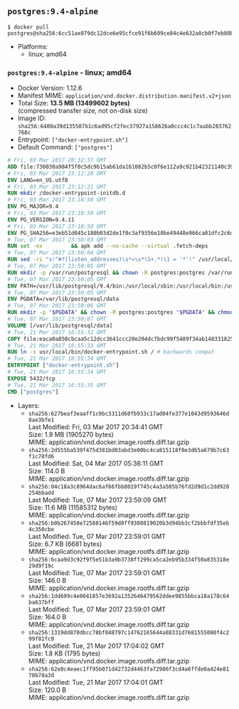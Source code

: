 ## `postgres:9.4-alpine`

```console
$ docker pull postgres@sha256:6cc51ae879dc12dce6e95cfce91f6b609ce84c4e632a0cb0f7eb80b8e6b0dba7
```

-	Platforms:
	-	linux; amd64

### `postgres:9.4-alpine` - linux; amd64

-	Docker Version: 1.12.6
-	Manifest MIME: `application/vnd.docker.distribution.manifest.v2+json`
-	Total Size: **13.5 MB (13499602 bytes)**  
	(compressed transfer size, not on-disk size)
-	Image ID: `sha256:6400a39d135507b1c6ad95cf2fec37927a158626a0ccc4c1c7aabb283762768c`
-	Entrypoint: `["docker-entrypoint.sh"]`
-	Default Command: `["postgres"]`

```dockerfile
# Fri, 03 Mar 2017 20:32:37 GMT
ADD file:730030a984f5f0c5dc9b15ab61da161082b5c0f6e112a9c921b42321140c3927 in / 
# Fri, 03 Mar 2017 23:12:20 GMT
ENV LANG=en_US.utf8
# Fri, 03 Mar 2017 23:12:21 GMT
RUN mkdir /docker-entrypoint-initdb.d
# Fri, 03 Mar 2017 23:18:50 GMT
ENV PG_MAJOR=9.4
# Fri, 03 Mar 2017 23:18:50 GMT
ENV PG_VERSION=9.4.11
# Fri, 03 Mar 2017 23:18:50 GMT
ENV PG_SHA256=e3eb51d045c180b03d2de1f0c3af9356e10be49448e966ca01dfc2c6d1cc9d23
# Tue, 07 Mar 2017 23:50:03 GMT
RUN set -ex 		&& apk add --no-cache --virtual .fetch-deps 		ca-certificates 		openssl 		tar 		&& wget -O postgresql.tar.bz2 "https://ftp.postgresql.org/pub/source/v$PG_VERSION/postgresql-$PG_VERSION.tar.bz2" 	&& echo "$PG_SHA256 *postgresql.tar.bz2" | sha256sum -c - 	&& mkdir -p /usr/src/postgresql 	&& tar 		--extract 		--file postgresql.tar.bz2 		--directory /usr/src/postgresql 		--strip-components 1 	&& rm postgresql.tar.bz2 		&& apk add --no-cache --virtual .build-deps 		bison 		coreutils 		flex 		gcc 		libc-dev 		libedit-dev 		libxml2-dev 		libxslt-dev 		make 		openssl-dev 		perl 		util-linux-dev 		zlib-dev 		&& cd /usr/src/postgresql 	&& awk '$1 == "#define" && $2 == "DEFAULT_PGSOCKET_DIR" && $3 == "\"/tmp\"" { $3 = "\"/var/run/postgresql\""; print; next } { print }' src/include/pg_config_manual.h > src/include/pg_config_manual.h.new 	&& grep '/var/run/postgresql' src/include/pg_config_manual.h.new 	&& mv src/include/pg_config_manual.h.new src/include/pg_config_manual.h 	&& ./configure 		--enable-integer-datetimes 		--enable-thread-safety 		--enable-tap-tests 		--disable-rpath 		--with-uuid=e2fs 		--with-gnu-ld 		--with-pgport=5432 		--with-system-tzdata=/usr/share/zoneinfo 		--prefix=/usr/local 		--with-includes=/usr/local/include 		--with-libraries=/usr/local/lib 				--with-openssl 		--with-libxml 		--with-libxslt 	&& make -j "$(nproc)" world 	&& make install-world 	&& make -C contrib install 		&& runDeps="$( 		scanelf --needed --nobanner --recursive /usr/local 			| awk '{ gsub(/,/, "\nso:", $2); print "so:" $2 }' 			| sort -u 			| xargs -r apk info --installed 			| sort -u 	)" 	&& apk add --no-cache --virtual .postgresql-rundeps 		$runDeps 		bash 		su-exec 		tzdata 	&& apk del .fetch-deps .build-deps 	&& cd / 	&& rm -rf 		/usr/src/postgresql 		/usr/local/share/doc 		/usr/local/share/man 	&& find /usr/local -name '*.a' -delete
# Tue, 07 Mar 2017 23:50:04 GMT
RUN sed -ri "s!^#?(listen_addresses)\s*=\s*\S+.*!\1 = '*'!" /usr/local/share/postgresql/postgresql.conf.sample
# Tue, 07 Mar 2017 23:50:05 GMT
RUN mkdir -p /var/run/postgresql && chown -R postgres:postgres /var/run/postgresql && chmod g+s /var/run/postgresql
# Tue, 07 Mar 2017 23:50:05 GMT
ENV PATH=/usr/lib/postgresql/9.4/bin:/usr/local/sbin:/usr/local/bin:/usr/sbin:/usr/bin:/sbin:/bin
# Tue, 07 Mar 2017 23:50:05 GMT
ENV PGDATA=/var/lib/postgresql/data
# Tue, 07 Mar 2017 23:50:06 GMT
RUN mkdir -p "$PGDATA" && chown -R postgres:postgres "$PGDATA" && chmod 777 "$PGDATA" # this 777 will be replaced by 700 at runtime (allows semi-arbitrary "--user" values)
# Tue, 07 Mar 2017 23:50:07 GMT
VOLUME [/var/lib/postgresql/data]
# Tue, 21 Mar 2017 16:55:32 GMT
COPY file:eaca0a850cbcaa5c12dcc3641ccc20e204dc7bdc99f5489f34ab1483318257b8 in /usr/local/bin/ 
# Tue, 21 Mar 2017 16:55:33 GMT
RUN ln -s usr/local/bin/docker-entrypoint.sh / # backwards compat
# Tue, 21 Mar 2017 16:55:34 GMT
ENTRYPOINT ["docker-entrypoint.sh"]
# Tue, 21 Mar 2017 16:55:34 GMT
EXPOSE 5432/tcp
# Tue, 21 Mar 2017 16:55:35 GMT
CMD ["postgres"]
```

-	Layers:
	-	`sha256:627beaf3eaaff1c0bc3311d60fb933c17ad04fe377e1043d9593646d8ae3bfe1`  
		Last Modified: Fri, 03 Mar 2017 20:34:41 GMT  
		Size: 1.9 MB (1905270 bytes)  
		MIME: application/vnd.docker.image.rootfs.diff.tar.gzip
	-	`sha256:2d555ba539f475d381bd03abd3e00bc4ca815118f0e3d65a679b7c63f1c78fd6`  
		Last Modified: Sat, 04 Mar 2017 05:36:11 GMT  
		Size: 114.0 B  
		MIME: application/vnd.docker.image.rootfs.diff.tar.gzip
	-	`sha256:04c18a3c8964dac6af66fbb8019f745c4a3a505b76fd2d9d1c2dd928254bbadd`  
		Last Modified: Tue, 07 Mar 2017 23:59:09 GMT  
		Size: 11.6 MB (11585312 bytes)  
		MIME: application/vnd.docker.image.rootfs.diff.tar.gzip
	-	`sha256:b0b267450e72588146f59d8ff9380819020b3d94bb3cf2bbbfdf35eb4c350cbe`  
		Last Modified: Tue, 07 Mar 2017 23:59:01 GMT  
		Size: 6.7 KB (6681 bytes)  
		MIME: application/vnd.docker.image.rootfs.diff.tar.gzip
	-	`sha256:6caa9d3c92f9f5e51b3a9b3738ff299ca5ca2eb95b334f50a835318e29d9f19c`  
		Last Modified: Tue, 07 Mar 2017 23:59:01 GMT  
		Size: 146.0 B  
		MIME: application/vnd.docker.image.rootfs.diff.tar.gzip
	-	`sha256:1dd699c4e0041857e3692a1352646479562ddee9855bbca18a178c64ba637bff`  
		Last Modified: Tue, 07 Mar 2017 23:59:01 GMT  
		Size: 164.0 B  
		MIME: application/vnd.docker.image.rootfs.diff.tar.gzip
	-	`sha256:1319dd870dbcc78bf048797c14762165644a88331d7681555080f4c299f82fc0`  
		Last Modified: Tue, 21 Mar 2017 17:04:02 GMT  
		Size: 1.8 KB (1795 bytes)  
		MIME: application/vnd.docker.image.rootfs.diff.tar.gzip
	-	`sha256:62e0c4eaec1ff95b071d42732d4463fa72986f3cd4a6ffde0a424e8178b78a3d`  
		Last Modified: Tue, 21 Mar 2017 17:04:01 GMT  
		Size: 120.0 B  
		MIME: application/vnd.docker.image.rootfs.diff.tar.gzip
